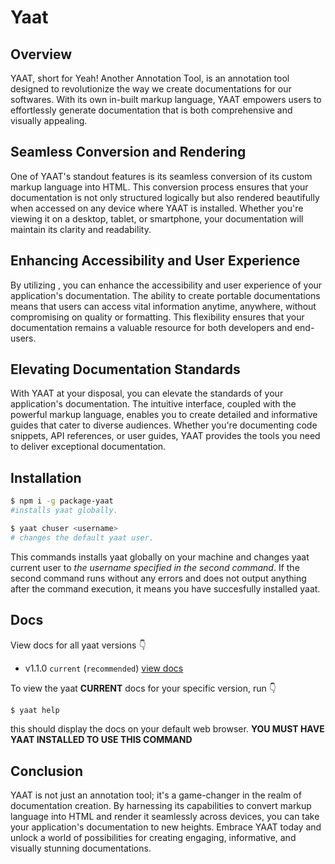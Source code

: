 # Yaat

## Overview

YAAT, short for Yeah! Another Annotation Tool, is an annotation tool designed to revolutionize the way we create documentations for our softwares. With its own in-built markup language, YAAT empowers users to effortlessly generate documentation that is both comprehensive and visually appealing.

## Seamless Conversion and Rendering

One of YAAT's standout features is its seamless conversion of its custom markup language into HTML. This conversion process ensures that your documentation is not only structured logically but also rendered beautifully when accessed on any device where YAAT is installed. Whether you're viewing it on a desktop, tablet, or smartphone, your documentation will maintain its clarity and readability.

## Enhancing Accessibility and User Experience

By utilizing , you can enhance the accessibility and user experience of your application's documentation. The ability to create portable documentations means that users can access vital information anytime, anywhere, without compromising on quality or formatting. This flexibility ensures that your documentation remains a valuable resource for both developers and end-users.

## Elevating Documentation Standards

With YAAT at your disposal, you can elevate the standards of your application's documentation. The intuitive interface, coupled with the powerful markup language, enables you to create detailed and informative guides that cater to diverse audiences. Whether you're documenting code snippets, API references, or user guides, YAAT provides the tools you need to deliver exceptional documentation.

## Installation

```bash
$ npm i -g package-yaat
#installs yaat globally.

$ yaat chuser <username>
# changes the default yaat user.
```

This commands installs yaat globally on your machine and changes yaat current user to _the username specified in the second command_. If the second command runs without any errors and does not output anything after the command execution, it means you have succesfully installed yaat.

## Docs

View docs for all yaat versions 👇

- v1.1.0 `current` (`recommended`) [view docs](https://yaat-1-1-0.onrender.com)

To view the yaat **CURRENT** docs for your specific version, run 👇

```bash
$ yaat help
```

this should display the docs on your default web browser. **YOU MUST HAVE YAAT INSTALLED TO USE THIS COMMAND**

## Conclusion

YAAT is not just an annotation tool; it's a game-changer in the realm of documentation creation. By harnessing its capabilities to convert markup language into HTML and render it seamlessly across devices, you can take your application's documentation to new heights. Embrace YAAT today and unlock a world of possibilities for creating engaging, informative, and visually stunning documentations.
